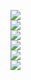 ![](https://github.com/yaim0425/zzzYAIM0425-0100-sort-items/raw/main/Doc/Krastorio2/Screenshot%20(1).png)  
![](https://github.com/yaim0425/zzzYAIM0425-0100-sort-items/raw/main/Doc/Krastorio2/Screenshot%20(2).png)  
![](https://github.com/yaim0425/zzzYAIM0425-0100-sort-items/raw/main/Doc/Krastorio2/Screenshot%20(3).png)  
![](https://github.com/yaim0425/zzzYAIM0425-0100-sort-items/raw/main/Doc/Krastorio2/Screenshot%20(4).png)  
![](https://github.com/yaim0425/zzzYAIM0425-0100-sort-items/raw/main/Doc/Krastorio2/Screenshot%20(5).png)  
![](https://github.com/yaim0425/zzzYAIM0425-0100-sort-items/raw/main/Doc/Krastorio2/Screenshot%20(6).png)  
